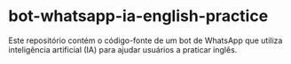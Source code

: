 # bot-whatsapp-ia-english-practice
Este repositório contém o código-fonte de um bot de WhatsApp que utiliza inteligência artificial (IA) para ajudar usuários a praticar inglês.
